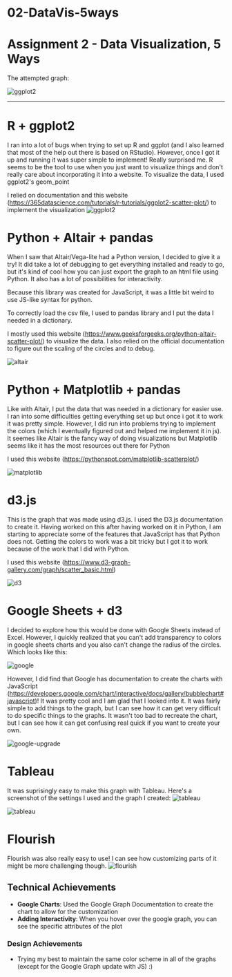 # 02-DataVis-5ways

Assignment 2 - Data Visualization, 5 Ways  
===

The attempted graph: 

![ggplot2](img/ggplot2.png)


---

# R + ggplot2 
I ran into a lot of bugs when trying to set up R and ggplot (and I also learned that most of the help out there is based on RStudio). However, once I got it up and running it was super simple to implement! Really surprised me. R seems to be the tool to use when you just want to visualize things and don't really care about incorporating it into a website. To visualize the data, I used ggplot2's geom_point

I  relied on documentation and this website (https://365datascience.com/tutorials/r-tutorials/ggplot2-scatter-plot/) to implement the visualization
![ggplot2](img/ggplot2.png)

# Python + Altair + pandas
When I saw that Altair/Vega-lite had a Python version, I decided to give it a try! It did take a lot of debugging to get everything installed and ready to go, but it's kind of cool how you can just export the graph to an html file using Python. It also has a lot of possibilities for interactivity. 

Because this library was created for JavaScript, it was a little bit weird to use JS-like syntax for python. 

To correctly load the csv file, I used to pandas library and I put the data I needed in a dictionary. 

I mostly used this website (https://www.geeksforgeeks.org/python-altair-scatter-plot/) to visualize the data. I also relied on the official documentation to figure out the scaling of the circles and to debug. 

![altair](img/altair-python.svg)

# Python + Matplotlib + pandas
Like with Altair, I put the data that was needed in a dictionary for easier use. I ran into some difficulties getting everything set up but once i got it to work it was pretty simple. However, I did run into problems trying to implement the colors (which I eventually figured out and helped me implement it in js). It seemes like Altair is the fancy way of doing visualizations but Matplotlib seems like it has the most resources out there for Python

I used this website (https://pythonspot.com/matplotlib-scatterplot/)

![matplotlib](img/python-matplotlib.png)

# d3.js 
This is the graph that was made using d3.js. I used the D3.js documentation to create it. Having worked on this after having worked on it in Python, I am starting to appreciate some of the features that JavaScript has that Python does not. Getting the colors to work was a bit tricky but I got it to work because of the work that I did with Python. 

I used this website (https://www.d3-graph-gallery.com/graph/scatter_basic.html)

![d3](img/d3-js-pic.png)

# Google Sheets + d3
I decided to explore how this would be done with Google Sheets instead of Excel. However, I quickly  realized that you can't add transparency to colors in google sheets charts and you also can't change the radius of the circles. Which looks like this:

![google](img/chart-google.png)

However, I did find that Google has documentation to create the charts with JavaScript (https://developers.google.com/chart/interactive/docs/gallery/bubblechart#javascript)! It was pretty cool and I am glad that I looked into it. It was fairly simple to add things to the graph, but I can see how it can get very difficult to do specific things to the graphs. It wasn't too bad to recreate the chart, but I can see how it can get confusing real quick if you want to create your own. 

![google-upgrade](img/google.gif)

# Tableau
It was suprisingly easy to make this graph with Tableau. Here's a screenshot of the settings I used and the graph I created: 
![tableau](img/tableau.png)

![tableau](img/tableau-2.png)

# Flourish
Flourish was also really easy to use! I can see how customizing parts of it might be more challenging though.
![flourish](img/flourish.png)

## Technical Achievements
- **Google Charts**: Used the Google Graph Documentation to create the chart to allow for the customization
- **Adding Interactivity**: When you hover over the google graph, you can see the specific attributes of the plot

### Design Achievements
- Trying my best to maintain the same color scheme in all of the graphs (except for the Google Graph update with JS) :)
